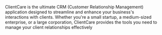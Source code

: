 ClientCare is the ultimate CRM (Customer Relationship Management) application designed to streamline and enhance your business's interactions with clients. Whether you're a small startup, a medium-sized enterprise, or a large corporation, ClientCare provides the tools you need to manage your client relationships effectively
